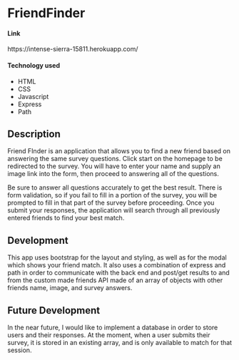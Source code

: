 <h1>FriendFinder</h1>

<h4>Link</h4>
<p>https://intense-sierra-15811.herokuapp.com/</p>

<h4>Technology used</h4>
<ul>
    <li>HTML</li>
    <li>CSS</li>
    <li>Javascript</li>
    <li>Express</li>
    <li>Path</li>
</ul>

<h2>Description</h2>
<p>Friend FInder is an application that allows you to find a new friend based on answering the same survey questions. Click start on the homepage to be redirected to the survey. You will have to enter your name and supply an image link into the form, then proceed to answering all of the questions.</p>

<p>Be sure to answer all questions accurately to get the best result. There is form validation, so if you fail to fill in a portion of the survey, you will be prompted to fill in that part of the survey before proceeding. Once you submit your responses, the application will search through all previously entered friends to find your best match.</p>

<h2>Development</h2>
<p>This app uses bootstrap for the layout and styling, as well as for the modal which shows your friend match. It also uses a combination of express and path in order to communicate with the back end and post/get results to and from the custom made friends API made of an array of objects with other friends name, image, and survey answers.</p>

<h2>Future Development</h2>
<p>In the near future, I would like to implement a database in order to store users and their responses. At the moment, when a user submits their survey, it is stored in an existing array, and is only available to match for that session.</p>